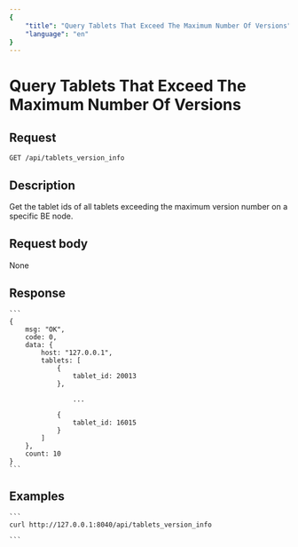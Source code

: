 ```yaml
---
{
    "title": "Query Tablets That Exceed The Maximum Number Of Versions",
    "language": "en"
}
---
```


<!-- 
Licensed to the Apache Software Foundation (ASF) under one
or more contributor license agreements.  See the NOTICE file
distributed with this work for additional information
regarding copyright ownership.  The ASF licenses this file
to you under the Apache License, Version 2.0 (the
"License"); you may not use this file except in compliance
with the License.  You may obtain a copy of the License at

  http://www.apache.org/licenses/LICENSE-2.0

Unless required by applicable law or agreed to in writing,
software distributed under the License is distributed on an
"AS IS" BASIS, WITHOUT WARRANTIES OR CONDITIONS OF ANY
KIND, either express or implied.  See the License for the
specific language governing permissions and limitations
under the License.
-->

# Query Tablets That Exceed The Maximum Number Of Versions

## Request

`GET /api/tablets_version_info`

## Description

Get the tablet ids of all tablets exceeding the maximum version number on a specific BE node.

## Request body

None

## Response

    ```
    {
        msg: "OK",
        code: 0,
        data: {
            host: "127.0.0.1",
            tablets: [
                {
                    tablet_id: 20013
                },

                    ...

                {
                    tablet_id: 16015
                }
            ]
        },
        count: 10
    }
    ```
## Examples


    ```
    curl http://127.0.0.1:8040/api/tablets_version_info

    ```


